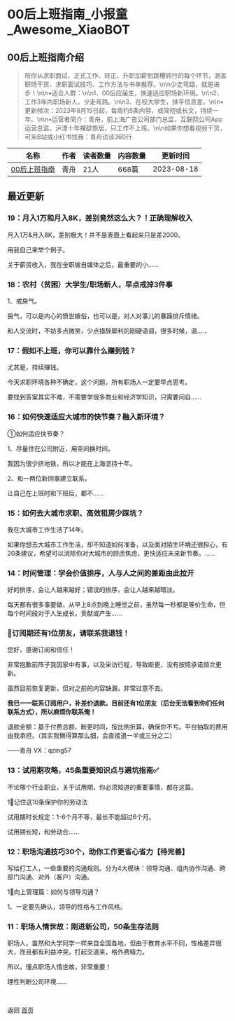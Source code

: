 # 00后上班指南_小报童_Awesome_XiaoBOT

## 00后上班指南介绍
> 陪你从求职面试、正式工作、转正、升职加薪到跳槽转行的每个环节，涵盖职场干货、求职面试技巧、工作方法与书单推荐。\n\n少走弯路，就是进步！\n\n•适合人群：\n\n1、00后应届生，快速适应职场新环境。\n\n2、工作3年内职场新人，少走弯路。\n\n3、在校大学生，抹平信息差。\n\n•更新频次：2023年8月15日起，每周约5条内容，或简短或长文，持续一年。\n\n•运营者简介：青舟，前上海广告公司部门总监，互联网公司App运营总监，沪漂十年裸辞旅居，只工作不上班。\n\n如果你想看视频干货，可来B站或小红书找我：青舟访谈360行  
  


|名称|作者|读者数量|内容数量|更新时间|
|---|---|---|---|---|
|[00后上班指南](https://xiaobot.net/p/2023worksmart?refer=0b133df9-27dc-423b-8101-639049001c13)|青舟|21人|668篇|2023-08-18|

## 最近更新
### 19：月入1万和月入8K，差别竟然这么大？！正确理解收入

月入1万&月入8K，差别极大！并不是表面上看起来只是差2000。

用我自己来举个例子。

关于薪资收入，我在全职做自媒体之后，最重要的小......

### 18：农村（贫困）大学生/职场新人，早点戒掉3件事

1、戒戾气。

戾气，可以是内心的愤世嫉俗，也可以是，对人对事儿的暴躁排斥情绪。

和人交流时，不妨多点微笑，少点措辞犀利的刚硬语调，很多时候，温......

### 17：假如不上班，你可以靠什么赚到钱？

尤其是，持续赚钱。

今天求职环境各种不确定，这个问题，所有职场人一定要早点思考。

要找到答案其实不难，不需要学很多商业和经济学知识，只需要问自......

### 16：如何快速适应大城市的快节奏？融入新环境？

①如何适应快节奏？

1、尽量住在公司附近，用空间换时间。

我因为很少挤地铁，所以才能在上海坚持十年。

2、和一两位新同事建立联系。

让自己在上班时和下班后，都不......

### 15：如何去大城市求职、高效租房少踩坑？

我在大城市工作生活了14年。

如果你想去大城市工作生活，却不知道如何准备，以及面对陌生环境还很担心，有20条建议，希望可以消除你对大城市的顾虑焦虑，更快适应未来新节奏。......

### 14：时间管理：学会价值排序，人与人之间的差距由此拉开

好的排序，会让人越来越好；错误的排序，会让人越来越暗淡。

每天都有很多事要做，从早上8点到晚上睡觉之前，虽然每一秒都是等价生命，但每个时间段对于人生成长，贡献或产生......

### 📢订阅期还有1位朋友，请联系我退钱！

您好，感谢订阅和信任！

非常抱歉前阵子我因家中有事，以及采访行程，导致断更，没有按照承诺频次更新。

虽然目前恢复更新，但对之前的内容缺漏，非常过意不去。

**我已一一联系订阅用户，补差价退款。目前还有1位朋友（后台无法看到你们任何联系方式），所以麻烦你联系俺！**

退款金额：基于付费总额、断更时间，按比例折算，确保你不亏。平台抽取的费用由我承担。（其实我懒得算那么细，会直接退一半或三分之二）

——青舟 VX：qzing57

### 13：试用期攻略，45条重要知识点与避坑指南✅

不论哪个行业职业，关于试用期，你必须知道的重要事情，都在这篇。

1⃣️记住这10条保护你的劳动法

试用期时长规定：1-6个月不等，最长不能超过6个月。

试用期长短，和劳动合......

### 12：职场沟通技巧30个，助你工作更省心省力【待完善】

写给打工人，一些重要的沟通规则。分为4大模块：领导沟通、组内协作沟通、跨部门沟通、对外（客户）沟通。

1⃣️向上管理篇：如何与领导沟通？

1、一定要先确认，领导的性格与工作风格。

### 11：职场人情世故：刚进新公司，50条生存法则

职场人，虽然和大学同学一样来自全国各地，但由于教育水平不同，性格差异很大，而且都有利益冲突，打起交道来，格外费精力。

所以，懂点职场人情世故，非常重要！

理性判断公司环境......


<a href="https://github.com/Reno9527/awesome-xiaobot" style="color: white; text-decoration: none;">awesome-xiaobot</a>

返回 [首页](../README.md)
